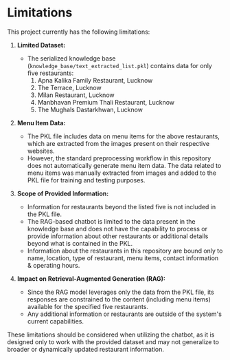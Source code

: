 # Limitations

This project currently has the following limitations:

1. **Limited Dataset:**
   - The serialized knowledge base (`knowledge_base/text_extracted_list.pkl`) contains data for only five restaurants:
     1. Apna Kalika Family Restaurant, Lucknow
     2. The Terrace, Lucknow
     3. Milan Restaurant, Lucknow
     4. Manbhavan Premium Thali Restaurant, Lucknow
     5. The Mughals Dastarkhwan, Lucknow

2. **Menu Item Data:**
   - The PKL file includes data on menu items for the above restaurants, which are extracted from the images present on their respective websites.
   - However, the standard preprocessing workflow in this repository does not automatically generate menu item data. The data related to menu items was manually extracted from images and added to the PKL file for training and testing purposes.

3. **Scope of Provided Information:**
   - Information for restaurants beyond the listed five is not included in the PKL file.
   - The RAG-based chatbot is limited to the data present in the knowledge base and does not have the capability to process or provide information about other restaurants or additional details beyond what is contained in the PKL.
   - Information about the restaurants in this repository are bound only to name, location, type of restaurant, menu items, contact information & operating hours.

4. **Impact on Retrieval-Augmented Generation (RAG):**
   - Since the RAG model leverages only the data from the PKL file, its responses are constrained to the content (including menu items) available for the specified five restaurants.
   - Any additional information or restaurants are outside of the system's current capabilities.

These limitations should be considered when utilizing the chatbot, as it is designed only to work with the provided dataset and may not generalize to broader or dynamically updated restaurant information.